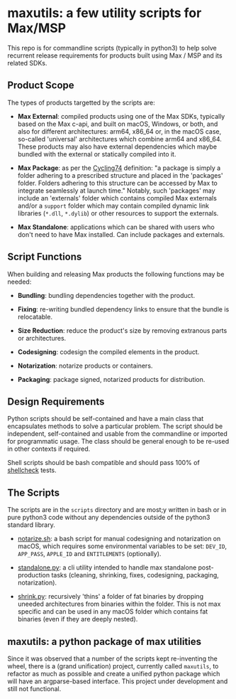 # maxutils: a few utility scripts for Max/MSP

This repo is for commandline scripts (typically in python3) to help solve recurrent release requirements for products built using Max / MSP and its related SDKs.

## Product Scope

The types of products targetted by the scripts are:

- **Max External**: compiled products using one of the Max SDKs, typically based on the Max c-api, and built on macOS, Windows, or both, and also for different architectures: arm64, x86_64 or, in the macOS case, so-called 'universal' architectures which combine arm64 and x86_64. These products may also have external dependencies which maybe bundled with the external or statically compiled into it.

- **Max Package**: as per the [Cycling74](https://docs.cycling74.com/max8/vignettes/packages) definition: "a package is simply a folder adhering to a prescribed structure and placed in the 'packages' folder. Folders adhering to this structure can be accessed by Max to integrate seamlessly at launch time." Notably, such 'packages' may include an 'externals' folder which contains compiled Max externals and/or a `support` folder which may contain compiled dynamic link libraries (`*.dll`, `*.dylib`) or other resources to support the externals.

- **Max Standalone**: applications which can be shared with users who don't need to have Max installed. Can include packages and externals.

## Script Functions

When building and releasing Max products the following functions may be needed:

- **Bundling**: bundling dependencies together with the product.

- **Fixing**: re-writing bundled dependency links to ensure that the bundle is relocatable.

- **Size Reduction**: reduce the product's size by removing extranous parts or architectures.

- **Codesigning**: codesign the compiled elements in the product.

- **Notarization**: notarize products or containers.

- **Packaging**: package signed, notarized products for distribution.

## Design Requirements

Python scripts should be self-contained and have a main class that encapsulates methods to solve a particular problem. The script should be independent, self-contained and usable from the commandline or imported for programmatic usage. The class should be general enough to be re-used in other contexts if required.

Shell scripts should be bash compatible and should pass 100% of [shellcheck](https://www.shellcheck.net) tests.

## The Scripts

The scripts are in the `scripts` directory and are most;y written in bash or in pure python3 code without any dependencies outside of the python3 standard library.

- [notarize.sh](notarize.sh): a bash script for manual codesigning and notarization on macOS, which requires some environmental variables to be set: `DEV_ID`, `APP_PASS`, `APPLE_ID` and `ENTITLEMENTS` (optionally).

- [standalone.py](standalone.py): a cli utility intended to handle max standalone post-production tasks (cleaning, shrinking, fixes, codesigning, packaging, notarization).

- [shrink.py](shrink.py): recursively 'thins' a folder of fat binaries by dropping uneeded architectures from binaries within the folder. This is not max specific and can be used in any macOS folder which contains fat binaries (even if they are deeply nested).

## maxutils: a python package of max utilities

Since it was observed that a number of the scripts kept re-inventing the wheel, there is a (grand unification) project, currently called `maxutils`, to refactor as much as possible and create a unified python package which will have an argparse-based interface. This project under development and still not functional.
